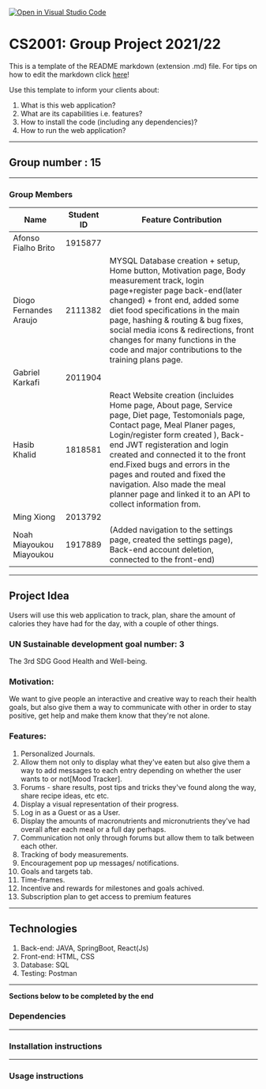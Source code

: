 [![Open in Visual Studio Code](https://classroom.github.com/assets/open-in-vscode-f059dc9a6f8d3a56e377f745f24479a46679e63a5d9fe6f495e02850cd0d8118.svg)](https://classroom.github.com/online_ide?assignment_repo_id=6041346&assignment_repo_type=AssignmentRepo)
# CS2001: Group Project 2021/22

This is a template of the README markdown (extension .md)  file. For tips on how to edit the markdown click [here](https://guides.github.com/features/mastering-markdown/)!


Use this template to inform your clients about:

1. What is this web application?
2. What are its capabilities i.e. features?
3. How to install the code (including any dependencies)?
4. How to run the web application?

---

## Group number : 15

---

### Group Members

Name | Student ID | Feature Contribution |
-----|------------|--------------|
Afonso Fialho Brito | 1915877 |
Diogo Fernandes Araujo | 2111382 | MYSQL Database creation + setup, Home button, Motivation page, Body measurement track, login page+register page back-end(later changed) + front end, added some diet food specifications in the main page, hashing & routing & bug fixes, social media icons & redirections, front changes for many functions in the code and major contributions to the training plans page.
Gabriel Karkafi | 2011904 |
Hasib Khalid | 1818581 | React Website creation (incluides Home page, About page, Service page, Diet page, Testomonials page, Contact page, Meal Planer pages, Login/register form created ), Back-end JWT registeration and login created and connected it to the front end.Fixed bugs and errors in the pages and routed and fixed the navigation. Also made the meal planner page and linked it to an API to collect information from.
Ming Xiong | 2013792 |
Noah Miayoukou Miayoukou | 1917889 | (Added navigation to the settings page, created the settings page), Back-end account deletion, connected to the front-end)

---

## Project Idea
Users will use this web application to track, plan, share the amount of calories they have had for the day, with a couple of other things.

### UN Sustainable development goal number: 3
The 3rd SDG Good Health and Well-being.

### Motivation:
We want to give people an interactive and creative way to reach their health goals, but also give them a way to communicate with other in order to stay positive, get help and make them know that they're not alone.

### Features:
1. Personalized Journals.
2. Allow them not only to display what they've eaten but also give them a way to add messages to each entry depending on whether the user wants to or not[Mood Tracker].
3. Forums - share results, post tips and tricks they've found along the way, share recipe ideas, etc etc.
4. Display a visual representation of their progress.
5. Log in as a Guest or as a User.
6. Display the amounts of macronutrients and micronutrients they've had overall after each meal or a full day perhaps.
7. Communication not only through forums but allow them to talk between each other.
8. Tracking of body measurements.
9. Encouragement pop up messages/ notifications.
10. Goals and targets tab.
11. Time-frames.
12. Incentive and rewards for milestones and goals achived.
13. Subscription plan to get access to premium features
---

## Technologies

1. Back-end: JAVA, SpringBoot, React(Js)
2. Front-end: HTML, CSS
3. Database: SQL
4. Testing: Postman

---

****Sections below to be completed by the end****

### Dependencies

---

### Installation instructions

---

### Usage instructions 
